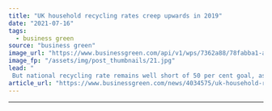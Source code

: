 ```yaml
---
title: "UK household recycling rates creep upwards in 2019"
date: "2021-07-16"
tags: 
  - business green
source: "business green"
image_url: "https://www.businessgreen.com/api/v1/wps/7362a88/78fabba1-a92d-4ba5-a6c7-2919a3509bbd/4/recycling-bins-on-street-185x114.jpg"
image_fp: "/assets/img/post_thumbnails/21.jpg"
lead: "
 But national recycling rate remains well short of 50 per cent goal, as sluggish progress that dominated the past decade continues ..."
article_url: "https://www.businessgreen.com/news/4034575/uk-household-recycling-rates-creep-upwards-2019"
---
```


---
